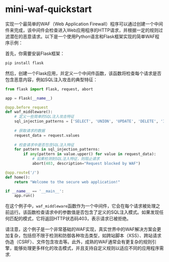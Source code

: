 # mini-waf-quickstart

实现一个最简单的WAF（Web Application Firewall）程序可以通过创建一个中间件来完成，该中间件会检查进入Web应用程序的HTTP请求，并根据一定的规则过滤潜在的恶意请求。以下是一个使用Python语言和Flask框架实现的简单WAF程序示例：

首先，你需要安装Flask框架：

```bash
pip install flask
```

然后，创建一个Flask应用，并定义一个中间件函数，该函数将检查每个请求是否包含恶意内容，例如SQL注入攻击的典型特征：

```python
from flask import Flask, request, abort

app = Flask(__name__)

@app.before_request
def waf_middleware():
    # 定义一些简单的SQL注入攻击特征
    sql_injection_patterns = ['SELECT', 'UNION', 'UPDATE', 'DELETE', 'INSERT', '--', '/*', '*/', '@@', 'CHAR', 'EXEC', 'DECLARE']
    
    # 获取请求的数据
    request_data = request.values
    
    # 检查请求中是否包含SQL注入特征
    for pattern in sql_injection_patterns:
        if any(pattern in value.upper() for value in request_data):
            # 如果检测到SQL注入特征，则阻止请求
            abort(403, description="Request blocked by WAF")

@app.route('/')
def home():
    return "Welcome to the secure web application!"

if __name__ == '__main__':
    app.run()
```

在这个例子中，`waf_middleware`函数作为一个中间件，它会在每个请求被处理之前运行。该函数检查请求中的参数值是否包含了定义的SQL注入模式。如果发现任何匹配的模式，它将返回HTTP状态码403，表示请求已被拒绝。

请注意，这个例子是一个非常基础的WAF实现，真实世界中的WAF解决方案会更加复杂，包括但不限于检测和防御各种攻击类型，如跨站脚本（XSS）、跨站请求伪造（CSRF）、文件包含攻击等。此外，成熟的WAF通常会有更复杂的规则引擎，能够处理更多样化的攻击模式，并且支持自定义规则以适应不同的应用程序需求.
